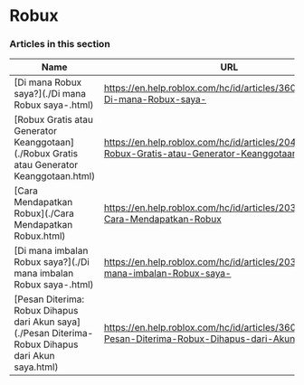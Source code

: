 # Robux  
### Articles in this section
Name|URL
-|-
[Di mana Robux saya?](./Di mana Robux saya-.html) |https://en.help.roblox.com/hc/id/articles/360029481932-Di-mana-Robux-saya-
[Robux Gratis atau Generator Keanggotaan](./Robux Gratis atau Generator Keanggotaan.html) |https://en.help.roblox.com/hc/id/articles/204262550-Robux-Gratis-atau-Generator-Keanggotaan
[Cara Mendapatkan Robux](./Cara Mendapatkan Robux.html) |https://en.help.roblox.com/hc/id/articles/203313200-Cara-Mendapatkan-Robux
[Di mana imbalan Robux saya?](./Di mana imbalan Robux saya-.html) |https://en.help.roblox.com/hc/id/articles/203313160-Di-mana-imbalan-Robux-saya-
[Pesan Diterima: Robux Dihapus dari Akun saya](./Pesan Diterima- Robux Dihapus dari Akun saya.html) |https://en.help.roblox.com/hc/id/articles/360036483772-Pesan-Diterima-Robux-Dihapus-dari-Akun-saya